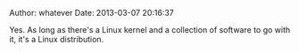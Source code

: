 Author: whatever
Date: 2013-03-07 20:16:37

Yes. As long as there's a Linux kernel and a collection of software to go with it, it's a Linux distribution.
